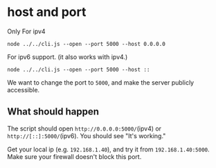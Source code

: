 # host and port

Only For ipv4
```shell
node ../../cli.js --open --port 5000 --host 0.0.0.0
```

For ipv6 support. (it also works with ipv4.)
```shell
node ../../cli.js --open --port 5000 --host ::
```

We want to change the port to `5000`, and make the server publicly accessible.

## What should happen

The script should open `http://0.0.0.0:5000/`(ipv4) or `http://[::]:5000/`(ipv6).
You should see "It's working."

Get your local ip (e.g. `192.168.1.40`), and try it from `192.168.1.40:5000`.
Make sure your firewall doesn't block this port.
